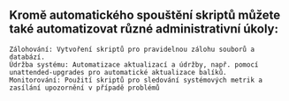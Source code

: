 <h2>Kromě automatického spouštění skriptů můžete také automatizovat různé administrativní úkoly:</h2>

    Zálohování: Vytvoření skriptů pro pravidelnou zálohu souborů a databází.
    Údržba systému: Automatizace aktualizací a údržby, např. pomocí unattended-upgrades pro automatické aktualizace balíků.
    Monitorování: Použití skriptů pro sledování systémových metrik a zasílání upozornění v případě problémů
